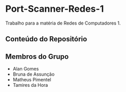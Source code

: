 # Port-Scanner-Redes-1
Trabalho para a matéria de Redes de Computadores 1.

## Conteúdo do Repositório


## Membros do Grupo

- Alan Gomes
- Bruna de Assunção
- Matheus Pimentel
- Tamires da Hora
